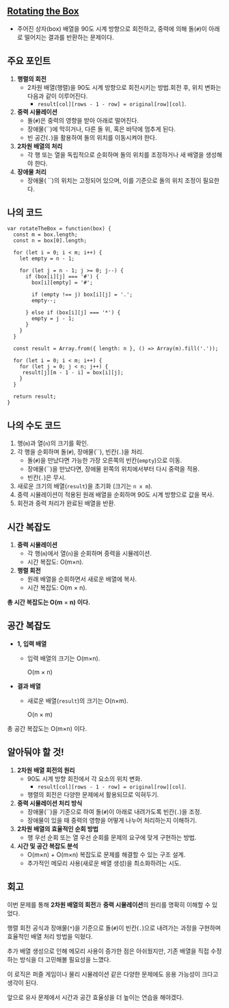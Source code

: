 ## [Rotating the Box](https://leetcode.com/problems/rotating-the-box/)

- 주어진 상자(box) 배열을 90도 시계 방향으로 회전하고, 중력에 의해 돌(`#`)이 아래로 떨어지는 결과를 반환하는 문제이다.

## 주요 포인트

1. **행렬의 회전**
    - 2차원 배열(행렬)을 90도 시계 방향으로 회전시키는 방법.회전 후, 위치 변화는 다음과 같이 이루어진다.
        - `result[col][rows - 1 - row] = original[row][col]`.
2. **중력 시뮬레이션**
    - 돌(`#`)은 중력의 영향을 받아 아래로 떨어진다.
    - 장애물(``)에 막히거나, 다른 돌 위, 혹은 바닥에 멈추게 된다.
    - 빈 공간(`.`)을 활용하여 돌의 위치를 이동시켜야 한다.
3. **2차원 배열의 처리**
    - 각 행 또는 열을 독립적으로 순회하며 돌의 위치를 조정하거나 새 배열을 생성해야 한다.
4. **장애물 처리**
    - 장애물( ``)의 위치는 고정되어 있으며, 이를 기준으로 돌의 위치 조정이 필요한다.

## 나의 코드

```tsx
var rotateTheBox = function(box) {
  const m = box.length; 
  const n = box[0].length;

  for (let i = 0; i < m; i++) {
    let empty = n - 1; 
    
    for (let j = n - 1; j >= 0; j--) {
      if (box[i][j] === '#') {
        box[i][empty] = '#';
        
        if (empty !== j) box[i][j] = '.';
        empty--;
        
      } else if (box[i][j] === '*') {
        empty = j - 1;
      }
    }
  }

  const result = Array.from({ length: n }, () => Array(m).fill('.'));

  for (let i = 0; i < m; i++) {
    for (let j = 0; j < n; j++) {
     result[j][m - 1 - i] = box[i][j];
    }
  }

  return result;
}

```

## 나의 수도 코드

1. 행(`m`)과 열(`n`)의 크기를 확인.
2. 각 행을 순회하며 돌(`#`), 장애물(``), 빈칸(`.`)을 처리.
    - 돌(`#`)을 만났다면 가능한 가장 오른쪽의 빈칸(`empty`)으로 이동.
    - 장애물(``)을 만났다면, 장애물 왼쪽의 위치에서부터 다시 중력을 적용.
    - 빈칸(`.`)은 무시.
3. 새로운 크기의 배열(`result`)을 초기화 (크기는 `n x m`).
4. 중력 시뮬레이션이 적용된 원래 배열을 순회하며 90도 시계 방향으로 값을 복사.
5. 회전과 중력 처리가 완료된 배열을 반환.

## 시간 복잡도

1. **중력 시뮬레이션**
    - 각 행(`m`)에서 열(`n`)을 순회하며 중력을 시뮬레이션.
    - 시간 복잡도: O(m×n).
2. **행렬 회전**
    - 원래 배열을 순회하면서 새로운 배열에 복사.
    - 시간 복잡도: O(m × n).

**총 시간 복잡도는 O(m** × **n) 이다.**

## 공간 복잡도

- **1, 입력 배열**
    - 입력 배열의 크기는 O(m×n).
        
        O(m × n)
        
- **결과 배열**
    - 새로운 배열(`result`)의 크기는 O(n×m).
        
        O(n × m)
        

총 공간 복잡도는 O(m×n) 이다.

## 알아둬야 할 것!

1. **2차원 배열 회전의 원리**
    - 90도 시계 방향 회전에서 각 요소의 위치 변화.
        - `result[col][rows - 1 - row] = original[row][col]`.
    - 행렬의 회전은 다양한 문제에서 활용되므로 익혀두기.
2. **중력 시뮬레이션 처리 방식**
    - 장애물(``)을 기준으로 하여 돌(`#`)이 아래로 내려가도록 빈칸(`.`)을 조정.
    - 장애물이 있을 때 중력의 영향을 어떻게 나누어 처리하는지 이해하기.
3. **2차원 배열의 효율적인 순회 방법**
    - 행 우선 순회 또는 열 우선 순회를 문제의 요구에 맞게 구현하는 방법.
4. **시간 및 공간 복잡도 분석**
    - O(m×n) + O(m×n) 복잡도로 문제를 해결할 수 있는 구조 설계.
    - 추가적인 메모리 사용(새로운 배열 생성)을 최소화하려는 시도.

## 회고

이번 문제를 통해 **2차원 배열의 회전**과 **중력 시뮬레이션**의 원리를 명확히 이해할 수 있었다.

행렬 회전 공식과 장애물(`*`)을 기준으로 돌(`#`)이 빈칸(`.`)으로 내려가는 과정을 구현하며 효율적인 배열 처리 방법을 익혔다.

추가 배열 생성으로 인해 메모리 사용이 증가한 점은 아쉬웠지만, 기존 배열을 직접 수정하는 방식을 더 고민해볼 필요성을 느꼈다.

이 로직은 퍼즐 게임이나 물리 시뮬레이션 같은 다양한 문제에도 응용 가능성이 크다고 생각이 된다.

앞으로 유사 문제에서 시간과 공간 효율성을 더 높이는 연습을 해야겠다.
